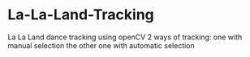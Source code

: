 # La-La-Land-Tracking
La La Land dance tracking using openCV
2 ways of tracking: one with manual selection the other one with automatic selection
